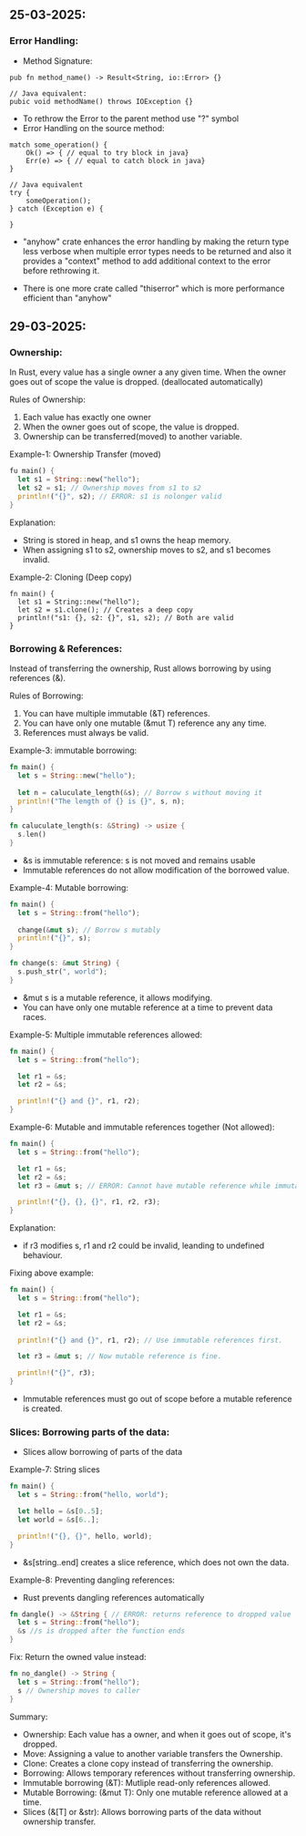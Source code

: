 ## 25-03-2025:
### Error Handling:

- Method Signature:
```
pub fn method_name() -> Result<String, io::Error> {}

// Java equivalent:
pubic void methodName() throws IOException {}
```
- To rethrow the Error to the parent method use "?" symbol
- Error Handling on the source method:
```
match some_operation() {
    Ok() => { // equal to try block in java}
    Err(e) => { // equal to catch block in java}
}

// Java equivalent
try {
    someOperation();
} catch (Exception e) {

}

```

- "anyhow" crate enhances the error handling by making the return type less verbose when multiple error types needs to be returned and also it provides a "context" method to add additional context to the error before rethrowing it.

- There is one more crate called "thiserror" which is more performance efficient than "anyhow"


## 29-03-2025:

### Ownership:

In Rust, every value has a single owner a any given time. When the owner goes out of scope the value is dropped. (deallocated automatically)

Rules of Ownership:
1. Each value has exactly one owner
2. When the owner goes out of scope, the value is dropped.
3. Ownership can be transferred(moved) to another variable.


Example-1: Ownership Transfer (moved)
```rust
fu main() {
  let s1 = String::new("hello");
  let s2 = s1; // Ownership moves from s1 to s2
  println!("{}", s2); // ERROR: s1 is nolonger valid
}
```

Explanation: 
- String is stored in heap, and s1 owns the heap memory.
- When assigning s1 to s2, ownership moves to s2, and s1 becomes invalid.

Example-2: Cloning (Deep copy)
```
fn main() {
  let s1 = String::new("hello");
  let s2 = s1.clone(); // Creates a deep copy
  println!("s1: {}, s2: {}", s1, s2); // Both are valid
}
```


### Borrowing & References:

Instead of transferring the ownership, Rust allows borrowing by using references (&).

Rules of Borrowing:
1. You can have multiple immutable (&T) references.
2. You can have only one mutable (&mut T) reference any any time.
3. References must always be valid.


Example-3: immutable borrowing:

```rust
fn main() {
  let s = String::new("hello");
  
  let n = caluculate_length(&s); // Borrow s without moving it
  println!("The length of {} is {}", s, n);
}

fn caluculate_length(s: &String) -> usize {
  s.len()
}
```

- &s is immutable reference: s is not moved and remains usable
- Immutable references do not allow modification of the borrowed value.


Example-4: Mutable borrowing:
```rust
fn main() {
  let s = String::from("hello");
  
  change(&mut s); // Borrow s mutably
  println!("{}", s);
}

fn change(s: &mut String) {
  s.push_str(", world");
}
```

- &mut s is a mutable reference, it allows modifying.
- You can have only one mutable reference at a time to prevent data races.

Example-5: Multiple immutable references allowed:
```rust
fn main() {
  let s = String::from("hello");

  let r1 = &s;
  let r2 = &s;

  println!("{} and {}", r1, r2);
}
```


Example-6: Mutable and immutable references together (Not allowed):
```rust
fn main() {
  let s = String::from("hello");

  let r1 = &s;
  let r2 = &s;
  let r3 = &mut s; // ERROR: Cannot have mutable reference while immutable reference exist.

  println!("{}, {}, {}", r1, r2, r3);
}
```
Explanation:
- if r3 modifies s, r1 and r2 could be invalid, leanding to undefined behaviour.


Fixing above example:
```rust
fn main() {
  let s = String::from("hello");

  let r1 = &s;
  let r2 = &s;
  
  println!("{} and {}", r1, r2); // Use immutable references first.

  let r3 = &mut s; // Now mutable reference is fine.

  println!("{}", r3);
}

```
- Immutable references must go out of scope before a mutable reference is created.


### Slices: Borrowing parts of the data:

- Slices allow borrowing of parts of the data

Example-7: String slices
```rust
fn main() {
  let s = String::from("hello, world");

  let hello = &s[0..5];
  let world = &s[6..];

  println!("{}, {}", hello, world);
}
```
- &s[string..end] creates a slice reference, which does not own the data.


Example-8: Preventing dangling references:

- Rust prevents dangling references automatically

```rust
fn dangle() -> &String { // ERROR: returns reference to dropped value
  let s = String::from("hello");
  &s //s is dropped after the function ends
}
```

Fix: Return the owned value instead:
```rust
fn no_dangle() -> String {
  let s = String::from("hello");
  s // Ownership moves to caller
}
```


Summary:
- Ownership: Each value has a owner, and when it goes out of scope, it's dropped.
- Move: Assigning a value to another variable transfers the Ownership.
- Clone: Creates a clone copy instead of transferring the ownership.
- Borrowing: Allows temporary references without transferring ownership.
- Immutable borrowing (&T): Mutliple read-only references allowed.
- Mutable Borrowing: (&mut T): Only one mutable reference allowed at a time.
- Slices (&[T] or &str): Allows borrowing parts of the data without ownership transfer.













































